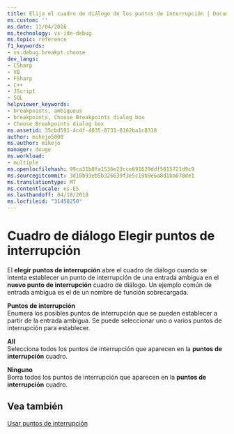 ```yaml
---
title: Elija el cuadro de diálogo de los puntos de interrupción | Documentos de Microsoft
ms.custom: ''
ms.date: 11/04/2016
ms.technology: vs-ide-debug
ms.topic: reference
f1_keywords:
- vs.debug.breakpt.choose
dev_langs:
- CSharp
- VB
- FSharp
- C++
- JScript
- SQL
helpviewer_keywords:
- breakpoints, ambiguous
- breakpoints, Choose Breakpoints dialog box
- Choose Breakpoints dialog box
ms.assetid: 35cbd591-4c4f-4035-8731-8162ba1c8318
author: mikejo5000
ms.author: mikejo
manager: douge
ms.workload:
- multiple
ms.openlocfilehash: 99ca31b8fa1536e23cce691629ddf5015721d9c9
ms.sourcegitcommit: 3d10b93eb5b326639f3e5c19b9e6a8d1ba078de1
ms.translationtype: MT
ms.contentlocale: es-ES
ms.lasthandoff: 04/18/2018
ms.locfileid: "31458250"
---
```

# <a name="choose-breakpoints-dialog-box"></a>Cuadro de diálogo Elegir puntos de interrupción
El **elegir puntos de interrupción** abre el cuadro de diálogo cuando se intenta establecer un punto de interrupción de una entrada ambigua en el **nuevo punto de interrupción** cuadro de diálogo. Un ejemplo común de entrada ambigua es el de un nombre de función sobrecargada.  
  
 **Puntos de interrupción**  
 Enumera los posibles puntos de interrupción que se pueden establecer a partir de la entrada ambigua. Se puede seleccionar uno o varios puntos de interrupción para establecer.  
  
 **All**  
 Selecciona todos los puntos de interrupción que aparecen en la **puntos de interrupción** cuadro.  
  
 **Ninguno**  
 Borra todos los puntos de interrupción que aparecen en la **puntos de interrupción** cuadro.  
  
## <a name="see-also"></a>Vea también  
 [Usar puntos de interrupción](../debugger/using-breakpoints.md)